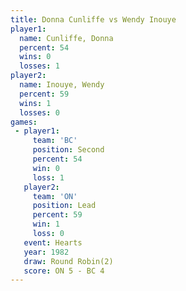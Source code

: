 ```yaml
---
title: Donna Cunliffe vs Wendy Inouye
player1:               
  name: Cunliffe, Donna
  percent: 54          
  wins: 0              
  losses: 1            
player2:               
  name: Inouye, Wendy  
  percent: 59          
  wins: 1              
  losses: 0            
games:
 - player1:          
     team: 'BC'      
     position: Second
     percent: 54     
     win: 0          
     loss: 1         
   player2:        
     team: 'ON'    
     position: Lead
     percent: 59   
     win: 1        
     loss: 0       
   event: Hearts       
   year: 1982          
   draw: Round Robin(2)
   score: ON 5 - BC 4  
---
```

